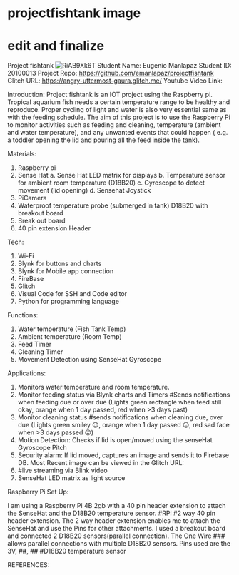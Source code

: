 # projectfishtank image
# edit and finalize
Project fishtank
![RiAB9Xk6T](https://user-images.githubusercontent.com/96552779/208731692-a823ca14-21fd-4e9c-94e2-146962f121f7.jpg)
Student Name: Eugenio Manlapaz
Student ID: 20100013
Project Repo: https://github.com/emanlapaz/projectfishtank
Glitch URL: https://angry-uttermost-gaura.glitch.me/
Youtube Video Link: 

Introduction:
	Project fishtank is an IOT project using the Raspberry pi. Tropical aquarium fish needs a certain temperature range to be healthy and reproduce. Proper cycling of light and water is also very essential same as with the feeding schedule. The aim of this project is to use the Raspberry Pi to monitor activities such as feeding and cleaning, temperature (ambient and water temperature), and any unwanted events that could happen ( e.g. a toddler opening the lid and pouring all the feed inside the tank).
 
Materials:
1.	Raspberry pi
2.	Sense Hat
a.	Sense Hat LED matrix for displays
b.	Temperature sensor for ambient room temperature (D18B20)
c.	Gyroscope to detect movement (lid opening)
d.	Sensehat Joystick
3.	PiCamera
4.	Waterproof temperature probe (submerged in tank) D18B20 with breakout board
5.	Break out board
6.	40 pin extension Header


Tech:
1.	Wi-Fi
2.	Blynk for buttons and charts
3.	Blynk for Mobile app connection
4.	FireBase
5.	Glitch
6.	Visual Code for SSH and Code editor
7.	Python for programming language

Functions:
1. Water temperature (Fish Tank Temp)
2. Ambient temperature (Room Temp)
3. Feed Timer
4. Cleaning Timer
5. Movement Detection using SenseHat Gyroscope

Applications:
1.	Monitors water temperature and room temperature.
2.	Monitor feeding status via Blynk charts and Timers
	#Sends notifications when feeding due or over due (Lights green rectangle when feed still okay, orange when 1 day passed, red when >3 days past)
3. 	Monitor cleaning status
	#sends notifications when cleaning due, over due (Lights green smiley 😉, orange when 1 day passed 😐, red sad face when >3 days passed ☹)
4.	Motion Detection: Checks if lid is open/moved using the senseHat Gyroscope Pitch
5.	Security alarm: If lid moved, captures an image and sends it to Firebase DB. Most Recent image can be viewed in the Glitch URL:
6.	#live streaming via Blink video
7.	SenseHat LED matrix as light source

Raspberry Pi Set Up:

I am using a Raspberry Pi 4B 2gb with a 40 pin header extension to attach the SenseHat and the D18B20 temperature sensor. 
#RPi
#2 way 40 pin header extension. The 2 way header extension enables me to attach the SenseHat and use the Pins for other attachments. I used a breakout board and connected 2 D18B20 sensors(parallel connection). The One Wire ### allows parallel connections with multiple D18B20 sensors. Pins used are the 3V, ##, ##
#D18B20 temperature sensor



REFERENCES:
